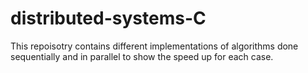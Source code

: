 # distributed-systems-C
This repoisotry contains different implementations of algorithms done sequentially and in parallel to show the speed up for each case. 
